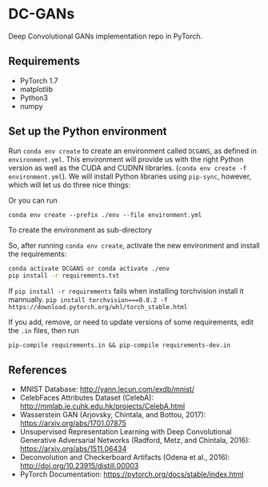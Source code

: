 # DC-GANs
Deep Convolutional GANs implementation repo in PyTorch.



## Requirements

- PyTorch 1.7
- matplotlib
- Python3
- numpy

## Set up the Python environment

Run `conda env create` to create an environment called `DCGANS`, as defined in `environment.yml`. This environment will provide us with the right Python version as well as the CUDA and CUDNN libraries. (`conda env create -f environment.yml`). We will install Python libraries using `pip-sync`, however, which will let us do three nice things:

Or you can run

```
conda env create --prefix ./env --file environment.yml
```

To create the environment as sub-directory

So, after running `conda env create`, activate the new environment and install the requirements:

```sh
conda activate DCGANS or conda activate ./env
pip install -r requirements.txt
```
If `pip install -r requirements` fails when installing torchvision install it mannually.
`pip install torchvision===0.8.2 -f https://download.pytorch.org/whl/torch_stable.html`

If you add, remove, or need to update versions of some requirements, edit the `.in` files, then run

```
pip-compile requirements.in && pip-compile requirements-dev.in
```

## References

- MNIST Database: http://yann.lecun.com/exdb/mnist/
- CelebFaces Attributes Dataset (CelebA): http://mmlab.ie.cuhk.edu.hk/projects/CelebA.html
- Wasserstein GAN (Arjovsky, Chintala, and Bottou, 2017): https://arxiv.org/abs/1701.07875
- Unsupervised Representation Learning with Deep Convolutional Generative Adversarial Networks (Radford, Metz, and Chintala, 2016): https://arxiv.org/abs/1511.06434
- Deconvolution and Checkerboard Artifacts (Odena et al., 2016): http://doi.org/10.23915/distill.00003
- PyTorch Documentation: https://pytorch.org/docs/stable/index.html
